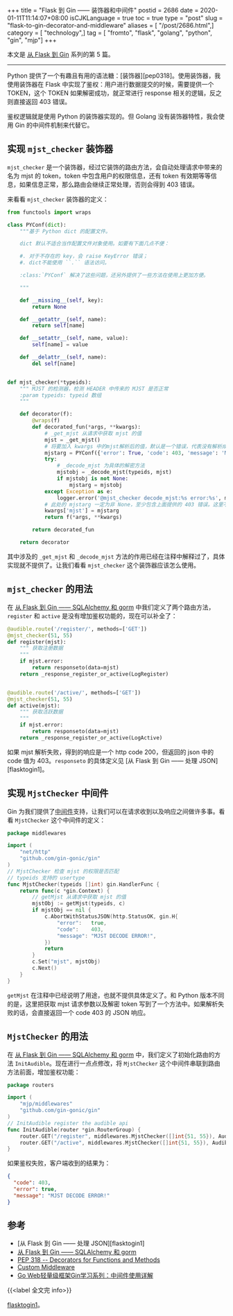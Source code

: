 +++
title = "Flask 到 Gin —— 装饰器和中间件"
postid = 2686
date = 2020-01-11T11:14:07+08:00
isCJKLanguage = true
toc = true
type = "post"
slug = "flask-to-gin-decorator-and-middleware"
aliases = [ "/post/2686.html",]
category = [ "technology",]
tag = [ "fromto", "flask", "golang", "python", "gin", "mjp"]
+++

本文是 [从 Flask 到 Gin](/post/flask-to-gin-index/) 系列的第 5 篇。

----

Python 提供了一个有趣且有用的语法糖：[装饰器][pep0318]。使用装饰器，我使用装饰器在 Flask 中实现了鉴权：用户进行数据提交的时候，需要提供一个 TOKEN，这个 TOKEN 如果解密成功，就正常进行 response 相关的逻辑，反之则直接返回 403 错误。

鉴权逻辑就是使用 Python 的装饰器实现的。但 Golang 没有装饰器特性，我会使用 Gin 的中间件机制来代替它。 <!--more-->

## 实现 `mjst_checker` 装饰器

`mjst_checker` 是一个装饰器，经过它装饰的路由方法，会自动处理请求中带来的名为 mjst 的 token，token 中包含用户的权限信息，还有 token 有效期等等信息，如果信息正常，那么路由会继续正常处理，否则会得到 403 错误。

来看看 `mjst_checker` 装饰器的定义：

``` python
from functools import wraps

class PYConf(dict):
    """基于 Python dict 的配置文件。

    dict 默认不适合当作配置文件对象使用。如要有下面几点不便：

    #. 对于不存在的 key，会 raise KeyError 错误；
    #. dict不能使用 ``.`` 语法访问。

    :class:`PYConf` 解决了这些问题，还另外提供了一些方法在使用上更加方便。

    """

    def __missing__(self, key):
        return None

    def __getattr__(self, name):
        return self[name]

    def __setattr__(self, name, value):
        self[name] = value

    def __delattr__(self, name):
        del self[name]


def mjst_checker(*typeids):
    """ MJST 的检测器，检测 HEADER 中传来的 MJST 是否正常
    :param typeids: typeid 数组
    """

    def decorator(f):
        @wraps(f)
        def decorated_fun(*args, **kwargs):
            # _get_mjst 从请求中获取 mjst 的值
            mjst = _get_mjst()
            # 将要加入 kwargs 中的mjst解析后的值，默认是一个错误，代表没有解析成功
            mjstarg = PYConf({'error': True, 'code': 403, 'message': 'MJST DECODE ERROR!'})
            try:
                # _decode_mjst 为具体的解密方法
                mjstobj = _decode_mjst(typeids, mjst)
                if mjstobj is not None:
                    mjstarg = mjstobj
            except Exception as e:
                logger.error('@mjst_checker decode_mjst:%s error:%s', mjst, str(e))
            # 此处的 mjstarg 一定为非 None，至少包含上面提供的 403 错误。这里不使用 HTTP 403，让客户端知道出了什么错
            kwargs['mjst'] = mjstarg
            return f(*args, **kwargs)

        return decorated_fun

    return decorator
```

其中涉及的 `_get_mjst` 和 `_decode_mjst` 方法的作用已经在注释中解释过了，具体实现就不提供了。让我们看看 `mjst_checker` 这个装饰器应该怎么使用。

## `mjst_checker` 的用法

在 [从 Flask 到 Gin —— SQLAlchemy 和 gorm][flasktogin4] 中我们定义了两个路由方法，`register` 和 `active` 是没有增加鉴权功能的，现在可以补全了：

``` python
@audible.route('/register/', methods=['GET'])
@mjst_checker(51, 55)
def register(mjst):
    """ 获取注册数据
    """
    if mjst.error:
        return responseto(data=mjst)
    return _response_register_or_active(LogRegister)


@audible.route('/active/', methods=['GET'])
@mjst_checker(51, 55)
def active(mjst):
    """ 获取活跃数据
    """
    if mjst.error:
        return responseto(data=mjst)
    return _response_register_or_active(LogActive)
```

如果 mjst 解析失败，得到的响应是一个 http code 200，但返回的 json 中的 code 值为 403。`responseto` 的具体定义见 [从 Flask 到 Gin —— 处理 JSON][flasktogin1]。

## 实现 `MjstChecker` 中间件

Gin 为我们提供了[中间件][mw1]支持，让我们可以在请求收到以及响应之间做许多事。看看 `MjstChecker` 这个中间件的定义：

``` go
package middlewares

import (
	"net/http"
	"github.com/gin-gonic/gin"
)
// MjstChecker 检查 mjst 的权限是否匹配
// typeids 支持的 usertype
func MjstChecker(typeids []int) gin.HandlerFunc {
	return func(c *gin.Context) {
        // getMjst 从请求中获取 mjst 的值
		mjstObj := getMjst(typeids, c)
		if mjstObj == nil {
			c.AbortWithStatusJSON(http.StatusOK, gin.H{
				"error":   true,
				"code":    403,
				"message": "MJST DECODE ERROR!",
			})
			return
		}
		c.Set("mjst", mjstObj)
		c.Next()
	}
}
```

`getMjst` 在注释中已经说明了用途，也就不提供具体定义了。和 Python 版本不同的是，这里把获取 mjst 请求参数以及解密 token 写到了一个方法中。如果解析失败的话，会直接返回一个 code 403 的 JSON 响应。

## `MjstChecker` 的用法

在 [从 Flask 到 Gin —— SQLAlchemy 和 gorm][flasktogin4] 中，我们定义了初始化路由的方法 `InitAudible`。现在进行一点点修改，将 `MjstChecker` 这个中间件串联到路由方法前面，增加鉴权功能：

``` go
package routers

import (
	"mjp/middlewares"
	"github.com/gin-gonic/gin"
)
// InitAudible register the audible api
func InitAudible(router *gin.RouterGroup) {
    router.GET("/register", middlewares.MjstChecker([]int{51, 55}), AudibleRegister)
	router.GET("/active", middlewares.MjstChecker([]int{51, 55}), AudibleActive)
}
```

如果鉴权失败，客户端收到的结果为：

``` json
{
  "code": 403,
  "error": true,
  "message": "MJST DECODE ERROR!"
}
```

## 参考

- [从 Flask 到 Gin —— 处理 JSON][flasktogin1]
- [从 Flask 到 Gin —— SQLAlchemy 和 gorm][flasktogin4]
- [PEP 318 -- Decorators for Functions and Methods][pep318]
- [Custom Middleware][mw1]
- [Go Web轻量级框架Gin学习系列：中间件使用详解][mw2]

{{<label 全文完 info>}}

[pep318]: https://www.python.org/dev/peps/pep-0318/#references
[mw1]: https://gin-gonic.com/docs/examples/custom-middleware/
[mw2]: https://juejin.im/post/5cc2826bf265da03b2043639
[flasktogin4]: /post/flask-to-gin-sqlalchemy-gorm/
[flasktogin1](/post/flask-to-gin-json/)。